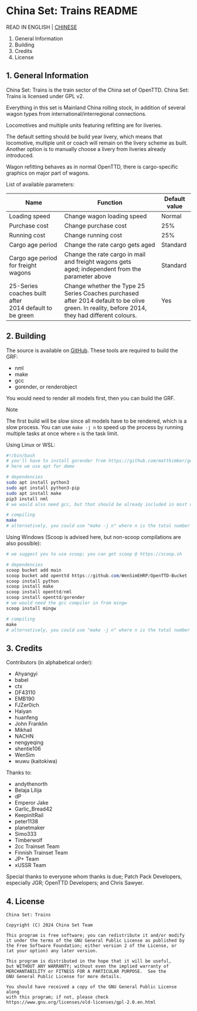 # China Set: Trains README

READ IN ENGLISH | [CHINESE](./README-zh.md)

1. General Information
2. Building
3. Credits
4. License

## 1. General Information

China Set: Trains is the train sector of the China set of OpenTTD.
China Set: Trains is licensed under GPL v2.

Everything in this set is Mainland China rolling stock, in addition of
several wagon types from international/interregional connections.

Locomotives and multiple units featuring refitting are for liveries.

The default setting should be build year livery, which means that
locomotive, multiple unit or coach will remain on the livery scheme as
built. Another option is to manually choose a livery from liveries
already introduced.

Wagon refitting behaves as in normal OpenTTD, there is cargo-specific
graphics on major part of wagons.

List of available parameters:

| Name     | Function    | Default value |
| ------------ | ------------ | ------------- |
| Loading speed         | Change wagon loading speed                       | Normal        |
| Purchase cost         | Change purchase cost                             | 25%           |
| Running cost          | Change running cost                              | 25%           |
| Cargo age period      | Change the rate cargo gets aged                  | Standard      |
| Cargo age period for freight wagons | Change the rate cargo in mail and freight wagons gets aged; independent from the parameter above | Standard      |
| 25-Series coaches built after 2014 default to be green | Change whether the Type 25 Series Coaches purchased after 2014 default to be olive green. In reality, before 2014, they had different colours. | Yes           |

## 2. Building

The source is available on [GitHub](https://github.com/OpenTTD-China-Set/China-Set-Trains). These tools are required to build the GRF:

- nml
- make
- gcc
- gorender, or renderobject

You would need to render all models first, then you can build the GRF.

> [!NOTE]
> The first build will be slow since all models have to be rendered, which is a slow process.
> You can use `make -j n` to speed up the process by running multiple tasks at once where `n` is the task limit.

Using Linux or WSL:

```bash
#!/bin/bash
# you'll have to install gorender from https://github.com/mattkimber/gorender
# here we use apt for demo

# dependencies
sudo apt install python3
sudo apt install python3-pip
sudo apt install make
pip3 install nml
# we would also need gcc, but that should be already included in most distros

# compiling
make
# alternatively, you could use "make -j n" where n is the total number of parallel tasks you want to run at once.
```

Using Windows (Scoop is advised here, but non-scoop compilations are also possible):

```powershell
# we suggest you to use scoop; you can get scoop @ https://scoop.sh

# dependencies
scoop bucket add main
scoop bucket add openttd https://github.com/WenSimEHRP/OpenTTD-Bucket
scoop install python
scoop install make
scoop install openttd/nml
scoop install openttd/gorender
# we would need the gcc compiler in from mingw
scoop install mingw

# compiling
make
# alternatively, you could use "make -j n" where n is the total number of parallel tasks you want to run at once.
```

## 3. Credits

Contributors (in alphabetical order):

- Ahyangyi
- babel
- ctx
- DF43110
- EMB190
- FJZer0ich
- Haiyan
- huanfeng
- John Franklin
- Mikhail
- NACHN
- nengyeqing
- shentie106
- WenSim
- wuwu (kaitokiwa)

Thanks to:

- andythenorth
- Belaja Lilija
- dP
- Emperor Jake
- Garlic_Bread42
- KeepinItRail
- peter1138
- planetmaker
- Simo333
- Timberwolf
- 2cc Trainset Team
- Finnish Trainset Team
- JP+ Team
- xUSSR Team

Special thanks to everyone whom thanks is due;
Patch Pack Developers, especially JGR;
OpenTTD Developers; and Chris Sawyer.

## 4. License

```text
China Set: Trains

Copyright (C) 2024 China Set Team

This program is free software; you can redistribute it and/or modify
it under the terms of the GNU General Public License as published by
the Free Software Foundation; either version 2 of the License, or
(at your option) any later version.

This program is distributed in the hope that it will be useful,
but WITHOUT ANY WARRANTY; without even the implied warranty of
MERCHANTABILITY or FITNESS FOR A PARTICULAR PURPOSE.  See the
GNU General Public License for more details.

You should have received a copy of the GNU General Public License along
with this program; if not, please check
https://www.gnu.org/licenses/old-licenses/gpl-2.0.en.html
```
